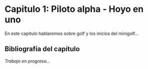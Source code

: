 # Capitulo 1: Piloto alpha - Hoyo en uno

En este capítulo hablaremos sobre golf y los inicios del minigolf...

## Bibliografía del capítulo

_Trabajo en progreso..._